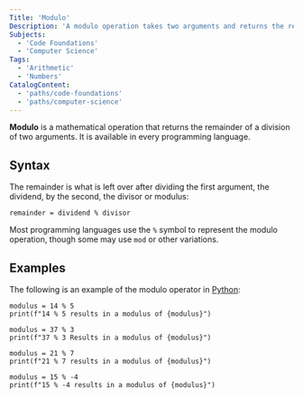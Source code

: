 ```yaml
---
Title: 'Modulo'
Description: 'A modulo operation takes two arguments and returns the remainder of the first argument divided by the second.'
Subjects:
  - 'Code Foundations'
  - 'Computer Science'
Tags:
  - 'Arithmetic'
  - 'Numbers'
CatalogContent:
  - 'paths/code-foundations'
  - 'paths/computer-science'
---
```


**Modulo** is a mathematical operation that returns the remainder of a division of two arguments. It is available in every programming language.

## Syntax

The remainder is what is left over after dividing the first argument, the dividend, by the second, the divisor or modulus:

```pseudo
remainder = dividend % divisor
```

Most programming languages use the `%` symbol to represent the modulo operation, though some may use `mod` or other variations.

## Examples

The following is an example of the modulo operator in [Python](https://www.codecademy.com/resources/docs/python):

```codebyte/py
modulus = 14 % 5
print(f"14 % 5 results in a modulus of {modulus}")

modulus = 37 % 3
print(f"37 % 3 Results in a modulus of {modulus}")

modulus = 21 % 7
print(f"21 % 7 results in a modulus of {modulus}")

modulus = 15 % -4
print(f"15 % -4 results in a modulus of {modulus}")
```
